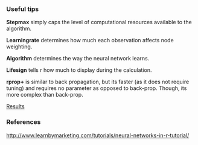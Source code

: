 ### Useful tips

**Stepmax** simply caps the level of computational resources available to the algorithm.

**Learningrate** determines how much each observation affects node weighting.

**Algorithm** determines the way the neural network learns.

**Lifesign** tells r how much to display during the calculation.

**rprop+** is similar to back propagation, but its faster (as it does not require tuning) and requires no parameter as opposed to back-prop. Though, its more complex than back-prop.

[Results](https://datahack.analyticsvidhya.com/contest/practice-problem-big-mart-sales-iii/lb)

### References
http://www.learnbymarketing.com/tutorials/neural-networks-in-r-tutorial/